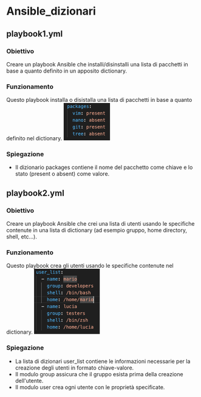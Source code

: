 # Ansible_dizionari

## playbook1.yml
### Obiettivo
Creare un playbook Ansible che installi/disinstalli una lista di pacchetti in base a quanto definito in un apposito dictionary.
### Funzionamento
Questo playbook installa o disistalla una lista di pacchetti in base a quanto definito nel dictionary.
![alt text](image.png)
### Spiegazione
-  Il dizionario packages contiene il nome del pacchetto come chiave e lo stato (present o absent) come valore.


## playbook2.yml
### Obiettivo 
Creare un playbook Ansible che crei una lista di utenti usando le specifiche contenute in una lista di dictionary (ad esempio gruppo, home directory, shell, etc…).
### Funzionamento
Questo playbook crea gli utenti usando le specifiche contenute nel dictionary.
![alt text](image-1.png)
### Spiegazione
- La lista di dizionari user_list contiene le informazioni necessarie per la creazione degli utenti in formato chiave-valore.
- Il modulo group assicura che il gruppo esista prima della creazione dell'utente.
- Il modulo user crea ogni utente con le proprietà specificate.
